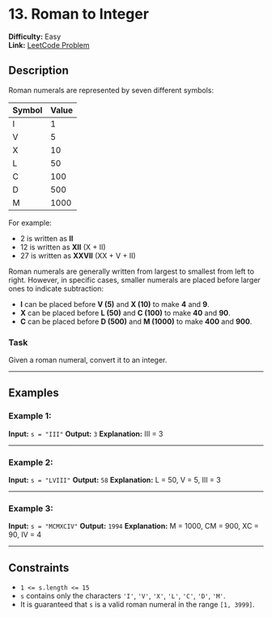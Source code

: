 # 13. Roman to Integer

**Difficulty:** Easy <br>
**Link:** [LeetCode Problem](https://leetcode.com/problems/roman-to-integer/)

## Description

Roman numerals are represented by seven different symbols:

| Symbol | Value |
| ------ | ----- |
| I      | 1     |
| V      | 5     |
| X      | 10    |
| L      | 50    |
| C      | 100   |
| D      | 500   |
| M      | 1000  |

For example:

- 2 is written as **II**
- 12 is written as **XII** (X + II)
- 27 is written as **XXVII** (XX + V + II)

Roman numerals are generally written from largest to smallest from left to right. However, in specific cases, smaller numerals are placed before larger ones to indicate subtraction:

- **I** can be placed before **V (5)** and **X (10)** to make **4** and **9**.
- **X** can be placed before **L (50)** and **C (100)** to make **40** and **90**.
- **C** can be placed before **D (500)** and **M (1000)** to make **400** and **900**.

### Task

Given a roman numeral, convert it to an integer.

---

## Examples

### Example 1:

**Input:**
`s = "III"`
**Output:**
`3`
**Explanation:**
III = 3

---

### Example 2:

**Input:**
`s = "LVIII"`
**Output:**
`58`
**Explanation:**
L = 50, V = 5, III = 3

---

### Example 3:

**Input:**
`s = "MCMXCIV"`
**Output:**
`1994`
**Explanation:**
M = 1000, CM = 900, XC = 90, IV = 4

---

## Constraints

- `1 <= s.length <= 15`
- `s` contains only the characters `'I'`, `'V'`, `'X'`, `'L'`, `'C'`, `'D'`, `'M'`.
- It is guaranteed that `s` is a valid roman numeral in the range `[1, 3999]`.
